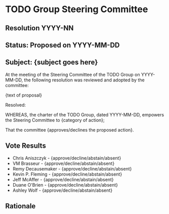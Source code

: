 # TODO Group Steering Committee
## Resolution YYYY-NN
## Status: Proposed on YYYY-MM-DD

## Subject: {subject goes here}

At the meeting of the Steering Committee of the TODO Group on YYYY-MM-DD, the following resolution
was reviewed and adopted by the committee:

{text of proposal}

Resolved:

WHEREAS, the charter of the TODO Group, dated YYYY-MM-DD, empowers the Steering Committee to {category of action};

That the committee {approves/declines the proposed action}.

## Vote Results

* Chris Aniszczyk - {approve/decline/abstain/absent}
* VM Brasseur - {approve/decline/abstain/absent}
* Remy Decausemaker - {approve/decline/abstain/absent}
* Kevin P. Fleming - {approve/decline/abstain/absent}
* Jeff McAffer - {approve/decline/abstain/absent}
* Duane O'Brien - {approve/decline/abstain/absent}
* Ashley Wolf - {approve/decline/abstain/absent}

## Rationale
